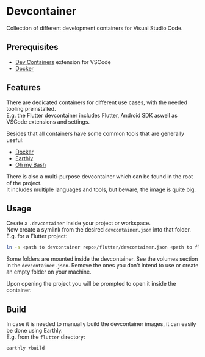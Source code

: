# Devcontainer

Collection of different development containers for Visual Studio Code.

## Prerequisites

- [Dev Containers](https://marketplace.visualstudio.com/items?itemName=ms-vscode-remote.remote-containers) extension for VSCode
- [Docker](https://docs.docker.com/engine/install/)

## Features

There are dedicated containers for different use cases, with the needed tooling preinstalled. \
E.g. the Flutter devcontainer includes Flutter, Android SDK aswell as VSCode extensions and settings.

Besides that all containers have some common tools that are generally useful:

- [Docker](https://www.docker.com/)
- [Earthly](https://earthly.dev/)
- [Oh my Bash](https://github.com/ohmybash/oh-my-bash)

There is also a multi-purpose devcontainer which can be found in the root of the project. \
It includes multiple languages and tools, but beware, the image is quite big.

## Usage

Create a `.devcontainer` inside your project or workspace. \
Now create a symlink from the desired `devcontainer.json` into that folder. E.g. for a Flutter project:

```sh
ln -s <path to devcontainer repo>/flutter/devcontainer.json <path to flutter project>/.devcontainer/devcontainer.json
```

Some folders are mounted inside the devcontainer. See the volumes section in the `devcontainer.json`.
Remove the ones you don't intend to use or create an empty folder on your machine.

Upon opening the project you will be prompted to open it inside the container.

## Build

In case it is needed to manually build the devcontainer images, it can easily be done using Earthly. \
E.g. from the `flutter` directory:

```
earthly +build
```
